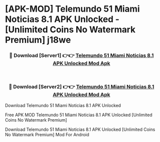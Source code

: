 # [APK-MOD] Telemundo 51 Miami  Noticias 8.1 APK Unlocked - [Unlimited Coins No Watermark Premium] j18we



<div align="center">
<h3>🔴 Download [Server1] 👉👉 <a href="https://momento.my/?title=Telemundo_51_Miami__Noticias_8.1_APK_Unlocked">Telemundo 51 Miami  Noticias 8.1 APK Unlocked Mod Apk</a></h3><br>

<h3>🔴 Download [Server2] 👉👉 <a href="https://momento.my/?title=Telemundo_51_Miami__Noticias_8.1_APK_Unlocked">Telemundo 51 Miami  Noticias 8.1 APK Unlocked Mod Apk</a></h3>
</div>



Download Telemundo 51 Miami  Noticias 8.1 APK Unlocked 

Free APK MOD Telemundo 51 Miami  Noticias 8.1 APK Unlocked [Unlimited Coins No Watermark Premium]

Download Telemundo 51 Miami  Noticias 8.1 APK Unlocked [Unlimited Coins No Watermark Premium] Mod For Android
